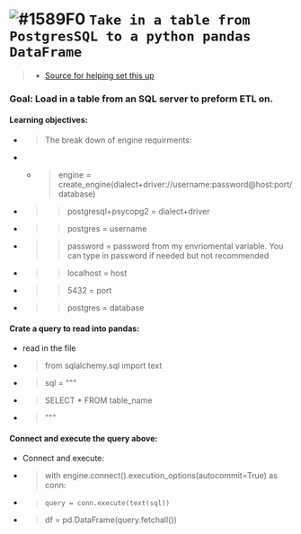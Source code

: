 # ![#1589F0](https://placehold.co/15x15/1589F0/1589F0.png) `Take in a table from PostgresSQL to a python pandas DataFrame` 

> * [Source for helping set this up](https://towardsdatascience.com/work-with-sql-in-python-using-sqlalchemy-and-pandas-cd7693def708)
 
### Goal: Load in a table from an SQL server to preform ETL on.   

#### Learning objectives:
* > The break down of engine requirments:
* * > engine = create_engine(dialect+driver://username:password@host:port/database)
* > > postgresql+psycopg2 = dialect+driver
* > > postgres = username
* > > password = password from my envriomental variable. You can type in password if needed but not recommended
* > > localhost = host
* > > 5432 = port
* > > postgres = database

#### Crate a query to read into pandas:
* read in the file
* > from sqlalchemy.sql import text
* > sql = """
* > SELECT * FROM table_name
* > """
 
#### Connect and execute the query above:
* Connect and execute:
* > with engine.connect().execution_options(autocommit=True) as conn:
* >     query = conn.execute(text(sql))
* > df = pd.DataFrame(query.fetchall())
